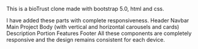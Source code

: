 

This is a bioTrust clone made with bootstrap 5.0, html and css.

I have added these parts with complete responsiveness.
    Header
    Navbar
    Main Project Body (with vertical and horizontal carousels and cards)
    Description Portion
    Features
    Footer
All these components are completely responsive and the design remains consistent for each device.
